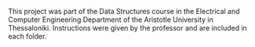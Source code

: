 This project was part of the Data Structures course in the Electrical and Computer Engineering Department of the Aristotle University in Thessaloniki. 
Instructions were given by the professor and are included in each folder.
